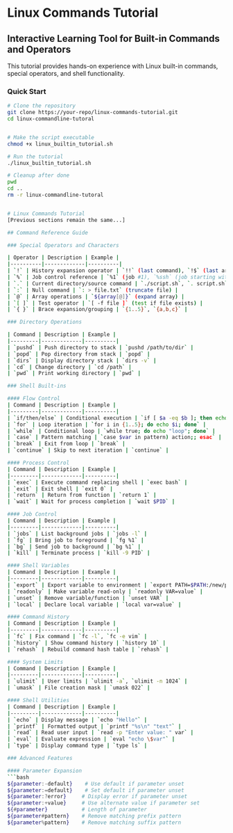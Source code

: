 # Linux Commands Tutorial
## Interactive Learning Tool for Built-in Commands and Operators

This tutorial provides hands-on experience with Linux built-in commands, special operators, and shell functionality.

### Quick Start

```bash
# Clone the repository
git clone https://your-repo/linux-commands-tutorial.git
cd linux-commandline-tutoral


# Make the script executable
chmod +x linux_builtin_tutorial.sh

# Run the tutorial
./linux_builtin_tutorial.sh

# Cleanup after done
pwd
cd ..
rm -r linux-commandline-tutoral


# Linux Commands Tutorial
[Previous sections remain the same...]

## Command Reference Guide

### Special Operators and Characters

| Operator | Description | Example |
|----------|-------------|----------|
| `!` | History expansion operator | `!!` (last command), `!$` (last argument) |
| `%` | Job control reference | `%1` (job #1), `%ssh` (job starting with 'ssh') |
| `.` | Current directory/source command | `./script.sh`, `. script.sh` |
| `:` | Null command | `: > file.txt` (truncate file) |
| `@` | Array operations | `${array[@]}` (expand array) |
| `[ ]` | Test operator | `[ -f file ]` (test if file exists) |
| `{ }` | Brace expansion/grouping | `{1..5}`, `{a,b,c}` |

### Directory Operations

| Command | Description | Example |
|---------|-------------|----------|
| `pushd` | Push directory to stack | `pushd /path/to/dir` |
| `popd` | Pop directory from stack | `popd` |
| `dirs` | Display directory stack | `dirs -v` |
| `cd` | Change directory | `cd /path` |
| `pwd` | Print working directory | `pwd` |

### Shell Built-ins

#### Flow Control
| Command | Description | Example |
|---------|-------------|----------|
| `if/then/else` | Conditional execution | `if [ $a -eq $b ]; then echo "equal"; fi` |
| `for` | Loop iteration | `for i in {1..5}; do echo $i; done` |
| `while` | Conditional loop | `while true; do echo "loop"; done` |
| `case` | Pattern matching | `case $var in pattern) action;; esac` |
| `break` | Exit from loop | `break` |
| `continue` | Skip to next iteration | `continue` |

#### Process Control
| Command | Description | Example |
|---------|-------------|----------|
| `exec` | Execute command replacing shell | `exec bash` |
| `exit` | Exit shell | `exit 0` |
| `return` | Return from function | `return 1` |
| `wait` | Wait for process completion | `wait $PID` |

#### Job Control
| Command | Description | Example |
|---------|-------------|----------|
| `jobs` | List background jobs | `jobs -l` |
| `fg` | Bring job to foreground | `fg %1` |
| `bg` | Send job to background | `bg %1` |
| `kill` | Terminate process | `kill -9 PID` |

#### Shell Variables
| Command | Description | Example |
|---------|-------------|----------|
| `export` | Export variable to environment | `export PATH=$PATH:/new/path` |
| `readonly` | Make variable read-only | `readonly VAR=value` |
| `unset` | Remove variable/function | `unset VAR` |
| `local` | Declare local variable | `local var=value` |

#### Command History
| Command | Description | Example |
|---------|-------------|----------|
| `fc` | Fix command | `fc -l`, `fc -e vim` |
| `history` | Show command history | `history 10` |
| `rehash` | Rebuild command hash table | `rehash` |

#### System Limits
| Command | Description | Example |
|---------|-------------|----------|
| `ulimit` | User limits | `ulimit -a`, `ulimit -n 1024` |
| `umask` | File creation mask | `umask 022` |

#### Shell Utilities
| Command | Description | Example |
|---------|-------------|----------|
| `echo` | Display message | `echo "Hello"` |
| `printf` | Formatted output | `printf "%s\n" "text"` |
| `read` | Read user input | `read -p "Enter value: " var` |
| `eval` | Evaluate expression | `eval "echo \$var"` |
| `type` | Display command type | `type ls` |

### Advanced Features

#### Parameter Expansion
```bash
${parameter:-default}    # Use default if parameter unset
${parameter:=default}    # Set default if parameter unset
${parameter:?error}     # Display error if parameter unset
${parameter:+value}     # Use alternate value if parameter set
${#parameter}           # Length of parameter
${parameter#pattern}    # Remove matching prefix pattern
${parameter%pattern}    # Remove matching suffix pattern
